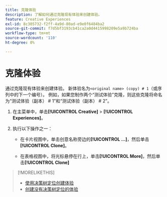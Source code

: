 ```yaml
---
title: 克隆体验
description: 了解如何通过克隆现有体验来创建体验。
feature: Creative Experiences
exl-id: 8c305732-f2ff-4a9d-80ad-e9e0f6484ba2
source-git-commit: f7d5bf3193cb41ca2a0d4415998209e5a9b724ba
workflow-type: tm+mt
source-wordcount: '110'
ht-degree: 0%

---
```


# 克隆体验

<!-- "Duplicate" like for creatives and bundles? If we change this, change text throughout -->

通过克隆现有体验来创建体验。 新体验名为`<original name> (copy) # 1`（或序列中的下一个编号）。 例如，如果您制作两个“测试体验”克隆，则这些克隆将命名为“测试体验（副本） # 1”和“测试体验（副本） # 2”。

1. 在主菜单中，单击&#x200B;**[!UICONTROL Creative]** > **[!UICONTROL Experiences]**。

1. 执行以下操作之一：

   * 在卡片视图中，单击创意名称旁边的&#x200B;**[!UICONTROL ...]**，然后单击&#x200B;**[!UICONTROL Clone]**。

   * 在表格视图中，将光标悬停在行上，单击&#x200B;**[!UICONTROL More]**，然后单击&#x200B;**[!UICONTROL Clone]**

>[!MORELIKETHIS]
>
>* [使用决策树定位创建体验](experience-create-targeting.md)
>* [创建没有决策树定位的体验](experience-create-no-targeting.md)
